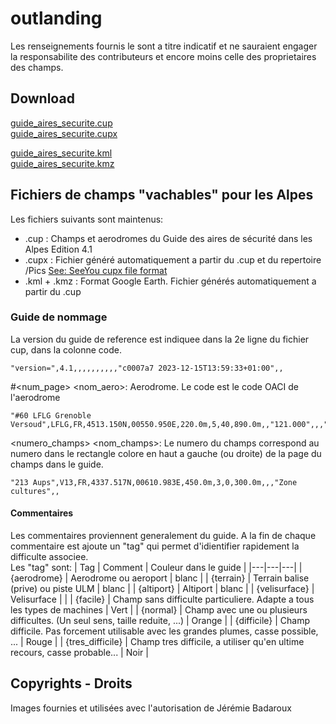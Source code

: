 # outlanding
Les renseignements fournis le sont a titre indicatif et ne sauraient engager la responsabilite des contributeurs et encore moins celle des proprietaires des champs.
## Download
[guide_aires_securite.cup](https://planeur-net.github.io/outlanding/guide_aires_securite.cup)  
[guide_aires_securite.cupx](https://planeur-net.github.io/outlanding/guide_aires_securite.cupx)  

[guide_aires_securite.kml](https://planeur-net.github.io/outlanding/guide_aires_securite.kml)  
[guide_aires_securite.kmz](https://planeur-net.github.io/outlanding/guide_aires_securite.kmz)
## Fichiers de champs "vachables" pour les Alpes
Les fichiers suivants sont maintenus:
- .cup : Champs et aerodromes du Guide des aires de sécurité dans les Alpes Edition 4.1
- .cupx : Fichier généré automatiquement a partir du .cup et du repertoire /Pics [See: SeeYou cupx file format](./SeeYou_cupx_file_format.md)
- .kml + .kmz : Format Google Earth. Fichier générés automatiquement a partir du .cup 

### Guide de nommage
La version du guide de reference est indiquee dans la 2e ligne du fichier cup, dans la colonne code.
```
"version=",4.1,,,,,,,,,,"c0007a7 2023-12-15T13:59:33+01:00",,
```
#<num_page> <nom_aero>: Aerodrome. Le code est le code OACI de l'aerodrome  
```
"#60 LFLG Grenoble Versoud",LFLG,FR,4513.150N,00550.950E,220.0m,5,40,890.0m,,"121.000",,,"N090E005LFLG.jpg"
```

<numero_champs> <nom_champs>: Le numero du champs correspond au numero dans le rectangle colore en haut a gauche (ou droite) de la page du champs dans le guide. 
```
"213 Aups",V13,FR,4337.517N,00610.983E,450.0m,3,0,300.0m,,,"Zone cultures",,
```

#### Commentaires
Les commentaires proviennent generalement du guide. A la fin de chaque commentaire est ajoute un "tag" qui permet d'idientifier rapidement la difficulte associee.  
Les "tag" sont:
| Tag  | Comment  | Couleur dans le guide |
|---|---|---|
|  {aerodrome} | Aerodrome ou aeroport  | blanc |
|  {terrain} | Terrain balise (prive) ou piste ULM | blanc |
|  {altiport} | Altiport | blanc |
|  {velisurface} | Velisurface |  |
|  {facile} | Champ sans difficulte particuliere. Adapte a tous les types de machines  | Vert |
|  {normal} | Champ avec une ou plusieurs difficultes. (Un seul sens, taille reduite, ...) | Orange |
|  {difficile} | Champ difficile. Pas forcement utilisable avec les grandes plumes, casse possible, ...  | Rouge |
|  {tres_difficile} | Champ tres difficile, a utiliser qu'en ultime recours, casse probable...  | Noir |

## Copyrights - Droits
Images fournies et utilisées avec l'autorisation de Jérémie Badaroux 